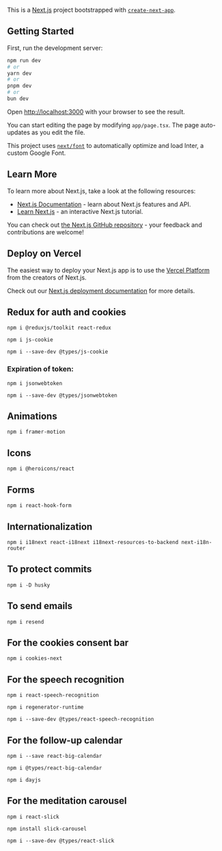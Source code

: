 This is a [Next.js](https://nextjs.org/) project bootstrapped with [`create-next-app`](https://github.com/vercel/next.js/tree/canary/packages/create-next-app).

## Getting Started

First, run the development server:

```bash
npm run dev
# or
yarn dev
# or
pnpm dev
# or
bun dev
```

Open [http://localhost:3000](http://localhost:3000) with your browser to see the result.

You can start editing the page by modifying `app/page.tsx`. The page auto-updates as you edit the file.

This project uses [`next/font`](https://nextjs.org/docs/basic-features/font-optimization) to automatically optimize and load Inter, a custom Google Font.

## Learn More

To learn more about Next.js, take a look at the following resources:

- [Next.js Documentation](https://nextjs.org/docs) - learn about Next.js features and API.
- [Learn Next.js](https://nextjs.org/learn) - an interactive Next.js tutorial.

You can check out [the Next.js GitHub repository](https://github.com/vercel/next.js/) - your feedback and contributions are welcome!

## Deploy on Vercel

The easiest way to deploy your Next.js app is to use the [Vercel Platform](https://vercel.com/new?utm_medium=default-template&filter=next.js&utm_source=create-next-app&utm_campaign=create-next-app-readme) from the creators of Next.js.

Check out our [Next.js deployment documentation](https://nextjs.org/docs/deployment) for more details.

## Redux for auth and cookies

`npm i @reduxjs/toolkit react-redux`

`npm i js-cookie`

`npm i --save-dev @types/js-cookie`

### Expiration of token:

`npm i jsonwebtoken`

`npm i --save-dev @types/jsonwebtoken`

## Animations

`npm i framer-motion`

## Icons

`npm i @heroicons/react`

## Forms

`npm i react-hook-form`

## Internationalization

`npm i i18next react-i18next i18next-resources-to-backend next-i18n-router`

## To protect commits

`npm i -D husky`

## To send emails

`npm i resend`

## For the cookies consent bar

`npm i cookies-next`

## For the speech recognition

`npm i react-speech-recognition`

`npm i regenerator-runtime`

`npm i --save-dev @types/react-speech-recognition`

## For the follow-up calendar

`npm i --save react-big-calendar`

`npm i @types/react-big-calendar`

`npm i dayjs`

## For the meditation carousel

`npm i react-slick`

`npm install slick-carousel`

`npm i --save-dev @types/react-slick`

